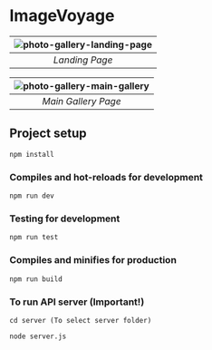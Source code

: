 # ImageVoyage

| ![photo-gallery-landing-page](https://github.com/bryanjiang117/Photo-Gallery/assets/66335098/38004352-fc32-4341-901c-d3aae9357350) | 
|:--:| 
|*Landing Page*|

| ![photo-gallery-main-gallery](https://github.com/bryanjiang117/Photo-Gallery/assets/66335098/aba18089-13ba-4e36-8328-451ad14e130a) | 
|:--:| 
|*Main Gallery Page*|


## Project setup

```
npm install
```

### Compiles and hot-reloads for development
```
npm run dev
```

### Testing for development
```
npm run test
```

### Compiles and minifies for production
```
npm run build
```

### To run API server (Important!)
```
cd server (To select server folder)

node server.js
```
